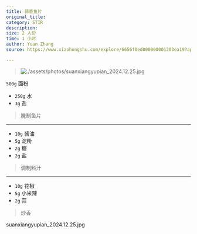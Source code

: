 ```yaml
---
title: 蒜香鱼片
original_title: 
category: STIR
description: 
size: 2 人份
time: 1 小时 
author: Yuan Zhang
source: https://www.xiaohongshu.com/explore/6656f0ed000000001303ea19?app_platform=android&ignoreEngage=true&app_version=8.11.20&share_from_user_hidden=true&xsec_source=app_share&type=video&xsec_token=CBS4k6iqOLvWMALSpRNLb5FJFoz6MOyR-GksBe7ekRdYQ=&author_share=1&xhsshare=WeixinSession&appuid=5eb8cd9500000000010026d2&apptime=1735214471

---
```


> ![./assets/photos/suanxiangyupian_2024.12.25.jpg]()

`500g` 面粉

* `250g` 水
* `3g` 盐 

> 腌制鱼片

---

* `10g` 酱油
* `5g` 淀粉
* `2g` 糖
* `2g` 盐

> 调制料汁

---

* `10g` 花椒
* `5g` 小米辣
* `2g` 蒜

> 炒香

suanxiangyupian_2024.12.25.jpg
